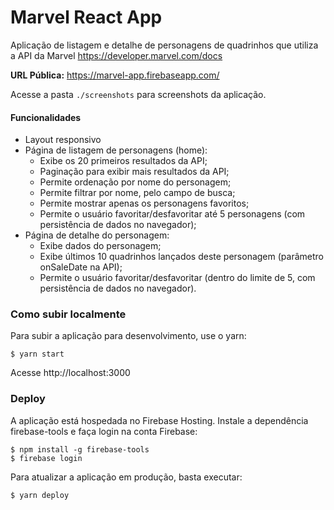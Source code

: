 # Marvel React App
Aplicação de listagem e detalhe de personagens de quadrinhos que utiliza a API da Marvel https://developer.marvel.com/docs

**URL Pública:** https://marvel-app.firebaseapp.com/

Acesse a pasta `./screenshots` para screenshots da aplicação.

#### Funcionalidades
- Layout responsivo
- Página de listagem de personagens (home):
  - Exibe os 20 primeiros resultados da API;
  - Paginação para exibir mais resultados da API;
  - Permite ordenação por nome do personagem;
  - Permite filtrar por nome, pelo campo de busca;
  - Permite mostrar apenas os personagens favoritos;
  - Permite o usuário favoritar/desfavoritar até 5 personagens (com persistência de dados no navegador);
- Página de detalhe do personagem:
  - Exibe dados do personagem;
  - Exibe últimos 10 quadrinhos lançados deste personagem (parâmetro onSaleDate na API);
  - Permite o usuário favoritar/desfavoritar (dentro do limite de 5, com persistência de dados no navegador).

### Como subir localmente
Para subir a aplicação para desenvolvimento, use o yarn:

```
$ yarn start
```

Acesse http://localhost:3000

### Deploy
A aplicação está hospedada no Firebase Hosting. Instale a dependência firebase-tools e faça login na conta Firebase:

```
$ npm install -g firebase-tools
$ firebase login
```

Para atualizar a aplicação em produção, basta executar:
```
$ yarn deploy
```
